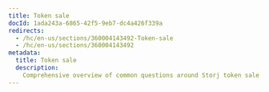 ```yaml
---
title: Token sale
docId: 1ada243a-6865-42f5-9eb7-dc4a426f339a
redirects:
  - /hc/en-us/sections/360004143492-Token-sale
  - /hc/en-us/sections/360004143492
metadata:
  title: Token sale
  description:
    Comprehensive overview of common questions around Storj token sale.
---
```


[](docId:2d89425d-e6fd-421a-b4d3-e5b38b8360d3)

[](docId:85b52395-5c78-4cf4-9e39-59c2d2f352be)